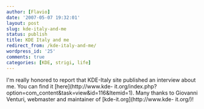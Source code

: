 ```yaml
---
author: [Flavio]
date: '2007-05-07 19:32:01'
layout: post
slug: kde-italy-and-me
status: publish
title: KDE Italy and me
redirect_from: /kde-italy-and-me/
wordpress_id: '25'
comments: true
categories: [KDE, strigi, life]
---
```


I'm really honored to report that KDE-Italy site published an interview about
me. You can find it [here](http://www.kde-
it.org/index.php?option=com_content&task=view&id=116&Itemid=1). Many thanks to
Giovanni Venturi, webmaster and maintainer of [kde-it.org](http://www.kde-
it.org/)!

